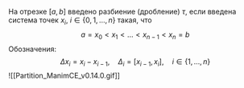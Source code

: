 На отрезке $[a,b]$ введено разбиение (дробление) $\tau$, если введена система точек $x_i$, $i \in \{0, 1, \ldots, n\}$ такая, что $$a = x_0 < x_1 < \ldots<x_{n-1}<x_n=b$$
Обозначения: $$\Delta x_i = x_i - x_{i-1},\quad \Delta_i = [x_{i-1}, x_i],\quad i\in \{1, \ldots, n\}$$
![[Partition_ManimCE_v0.14.0.gif]]
